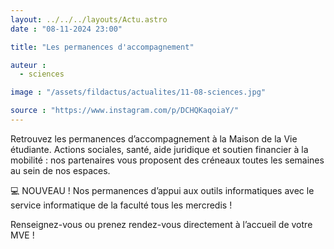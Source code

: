 ```yaml
---
layout: ../../../layouts/Actu.astro
date : "08-11-2024 23:00"

title: "Les permanences d'accompagnement"

auteur :
  - sciences

image : "/assets/fildactus/actualites/11-08-sciences.jpg"

source : "https://www.instagram.com/p/DCHQKaqoiaY/"
---
```


Retrouvez les permanences d’accompagnement à la Maison de la Vie étudiante. Actions sociales, santé, aide juridique et soutien financier à la mobilité : nos partenaires vous proposent des créneaux toutes les semaines au sein de nos espaces.

💻 NOUVEAU ! Nos permanences d’appui aux outils informatiques avec le service informatique de la faculté tous les mercredis !

Renseignez-vous ou prenez rendez-vous directement à l’accueil de votre MVE !